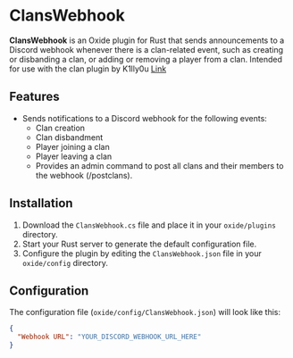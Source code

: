 # ClansWebhook

**ClansWebhook** is an Oxide plugin for Rust that sends announcements to a Discord webhook whenever there is a clan-related event, such as creating or disbanding a clan, or adding or removing a player from a clan. Intended for use with the clan plugin by K1lly0u [Link](https://umod.org/plugins/clans)

## Features

- Sends notifications to a Discord webhook for the following events:
  - Clan creation
  - Clan disbandment
  - Player joining a clan
  - Player leaving a clan
  - Provides an admin command to post all clans and their members to the webhook (/postclans).

## Installation

1. Download the `ClansWebhook.cs` file and place it in your `oxide/plugins` directory.
2. Start your Rust server to generate the default configuration file.
3. Configure the plugin by editing the `ClansWebhook.json` file in your `oxide/config` directory.

## Configuration

The configuration file (`oxide/config/ClansWebhook.json`) will look like this:

```json
{
  "Webhook URL": "YOUR_DISCORD_WEBHOOK_URL_HERE"
}
```
